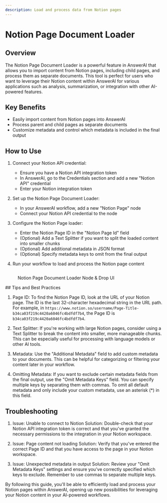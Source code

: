 ```yaml
---
description: Load and process data from Notion pages
---
```


# Notion Page Document Loader

## Overview

The Notion Page Document Loader is a powerful feature in AnswerAI that allows you to import content from Notion pages, including child pages, and process them as separate documents. This tool is perfect for users who want to leverage their Notion content within AnswerAI for various applications such as analysis, summarization, or integration with other AI-powered features.

## Key Benefits

-   Easily import content from Notion pages into AnswerAI
-   Process parent and child pages as separate documents
-   Customize metadata and control which metadata is included in the final output

## How to Use

1. Connect your Notion API credential:

    - Ensure you have a Notion API integration token
    - In AnswerAI, go to the Credentials section and add a new "Notion API" credential
    - Enter your Notion integration token

2. Set up the Notion Page Document Loader:

    - In your AnswerAI workflow, add a new "Notion Page" node
    - Connect your Notion API credential to the node

3. Configure the Notion Page loader:

    - Enter the Notion Page ID in the "Notion Page Id" field
    - (Optional) Add a Text Splitter if you want to split the loaded content into smaller chunks
    - (Optional) Add additional metadata in JSON format
    - (Optional) Specify metadata keys to omit from the final output

4. Run your workflow to load and process the Notion page content

<!-- TODO: Add a screenshot of the Notion Page Document Loader node configuration interface -->
<figure><img src="/.gitbook/assets/screenshots/notionpage.png" alt="" /><figcaption><p> Notion Page Document Loader Node &#x26; Drop UI</p></figcaption></figure>
## Tips and Best Practices

1. Page ID: To find the Notion Page ID, look at the URL of your Notion page. The ID is the last 32-character hexadecimal string in the URL path. For example, in `https://www.notion.so/username/Page-Title-b34ca03f219c4420a6046fc4bdfdf7b4`, the Page ID is `b34ca03f219c4420a6046fc4bdfdf7b4`.

2. Text Splitter: If you're working with large Notion pages, consider using a Text Splitter to break the content into smaller, more manageable chunks. This can be especially useful for processing with language models or other AI tools.

3. Metadata: Use the "Additional Metadata" field to add custom metadata to your documents. This can be helpful for categorizing or filtering your content later in your workflow.

4. Omitting Metadata: If you want to exclude certain metadata fields from the final output, use the "Omit Metadata Keys" field. You can specify multiple keys by separating them with commas. To omit all default metadata and only include your custom metadata, use an asterisk (\*) in this field.

## Troubleshooting

1. Issue: Unable to connect to Notion
   Solution: Double-check that your Notion API integration token is correct and that you've granted the necessary permissions to the integration in your Notion workspace.

2. Issue: Page content not loading
   Solution: Verify that you've entered the correct Page ID and that you have access to the page in your Notion workspace.

3. Issue: Unexpected metadata in output
   Solution: Review your "Omit Metadata Keys" settings and ensure you've correctly specified which keys to exclude. Remember to use commas to separate multiple keys.

By following this guide, you'll be able to efficiently load and process your Notion pages within AnswerAI, opening up new possibilities for leveraging your Notion content in your AI-powered workflows.
